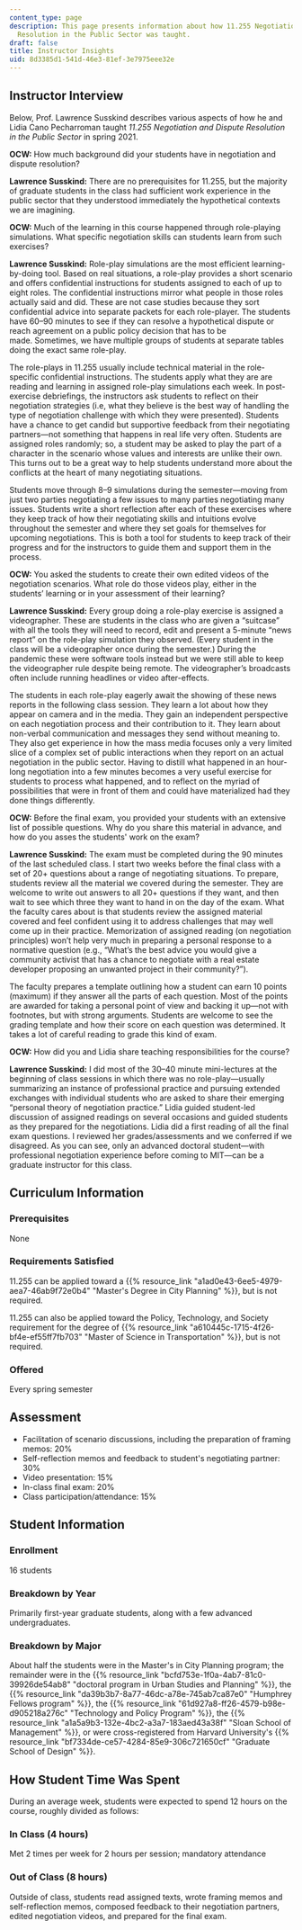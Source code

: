 ```yaml
---
content_type: page
description: This page presents information about how 11.255 Negotiation and Dispute
  Resolution in the Public Sector was taught.
draft: false
title: Instructor Insights
uid: 8d3385d1-541d-46e3-81ef-3e7975eee32e
---
```

## Instructor Interview

Below, Prof. Lawrence Susskind describes various aspects of how he and Lidia Cano Pecharroman taught *11.255 Negotiation and Dispute Resolution in the Public Sector* in spring 2021.

**OCW:** How much background did your students have in negotiation and dispute resolution?

**Lawrence Susskind:** There are no prerequisites for 11.255, but the majority of graduate students in the class had sufficient work experience in the public sector that they understood immediately the hypothetical contexts we are imagining. 

**OCW:** Much of the learning in this course happened through role-playing simulations. What specific negotiation skills can students learn from such exercises?

**Lawrence Susskind:** Role-play simulations are the most efficient learning-by-doing tool. Based on real situations, a role-play provides a short scenario and offers confidential instructions for students assigned to each of up to eight roles. The confidential instructions mirror what people in those roles actually said and did. These are not case studies because they sort confidential advice into separate packets for each role-player. The students have 60–90 minutes to see if they can resolve a hypothetical dispute or reach agreement on a public policy decision that has to be made. Sometimes, we have multiple groups of students at separate tables doing the exact same role-play. 

The role-plays in 11.255 usually include technical material in the role-specific confidential instructions. The students apply what they are are reading and learning in assigned role-play simulations each week. In post-exercise debriefings, the instructors ask students to reflect on their negotiation strategies (i.e, what they believe is the best way of handling the type of negotiation challenge with which they were presented). Students have a chance to get candid but supportive feedback from their negotiating partners—not something that happens in real life very often. Students are assigned roles randomly; so, a student may be asked to play the part of a character in the scenario whose values and interests are unlike their own. This turns out to be a great way to help students understand more about the conflicts at the heart of many negotiating situations. 

Students move through 8–9 simulations during the semester—moving from just two parties negotiating a few issues to many parties negotiating many issues. Students write a short reflection after each of these exercises where they keep track of how their negotiating skills and intuitions evolve throughout the semester and where they set goals for themselves for upcoming negotiations. This is both a tool for students to keep track of their progress and for the instructors to guide them and support them in the process.

**OCW:** You asked the students to create their own edited videos of the negotiation scenarios. What role do those videos play, either in the students’ learning or in your assessment of their learning?

**Lawrence Susskind:** Every group doing a role-play exercise is assigned a videographer. These are students in the class who are given a “suitcase” with all the tools they will need to record, edit and present a 5-minute “news report” on the role-play simulation they observed. (Every student in the class will be a videographer once during the semester.) During the pandemic these were software tools instead but we were still able to keep the videographer rule despite being remote. The videographer’s broadcasts often include running headlines or video after-effects. 

The students in each role-play eagerly await the showing of these news reports in the following class session. They learn a lot about how they appear on camera and in the media. They gain an independent perspective on each negotiation process and their contribution to it. They learn about non-verbal communication and messages they send without meaning to. They also get experience in how the mass media focuses only a very limited slice of a complex set of public interactions when they report on an actual negotiation in the public sector. Having to distill what happened in an hour-long negotiation into a few minutes becomes a very useful exercise for students to process what happened, and to reflect on the myriad of possibilities that were in front of them and could have materialized had they done things differently.

**OCW:** Before the final exam, you provided your students with an extensive list of possible questions. Why do you share this material in advance, and how do you asses the students' work on the exam?

**Lawrence Susskind:** The exam must be completed during the 90 minutes of the last scheduled class. I start two weeks before the final class with a set of 20+ questions about a range of negotiating situations. To prepare, students review all the material we covered during the semester. They are welcome to write out answers to all 20+ questions if they want, and then wait to see which three they want to hand in on the day of the exam. What the faculty cares about is that students review the assigned material covered and feel confident using it to address challenges that may well come up in their practice. Memorization of assigned reading (on negotiation principles) won’t help very much in preparing a personal response to a normative question (e.g., “What’s the best advice you would give a community activist that has a chance to negotiate with a real estate developer proposing an unwanted project in their community?”). 

The faculty prepares a template outlining how a student can earn 10 points (maximum) if they answer all the parts of each question. Most of the points are awarded for taking a personal point of view and backing it up—not with footnotes, but with strong arguments. Students are welcome to see the grading template and how their score on each question was determined. It takes a lot of careful reading to grade this kind of exam. 

**OCW:** How did you and Lidia share teaching responsibilities for the course?

**Lawrence Susskind:** I did most of the 30–40 minute mini-lectures at the beginning of class sessions in which there was no role-play—usually summarizing an instance of professional practice and pursuing extended exchanges with individual students who are asked to share their emerging “personal theory of negotiation practice.” Lidia guided student-led discussion of assigned readings on several occasions and guided students as they prepared for the negotiations. Lidia did a first reading of all the final exam questions. I reviewed her grades/assessments and we conferred if we disagreed. As you can see, only an advanced doctoral student—with professional negotiation experience before coming to MIT—can be a graduate instructor for this class.

## Curriculum Information

### Prerequisites

None

### Requirements Satisfied

11.255 can be applied toward a {{% resource_link "a1ad0e43-6ee5-4979-aea7-46ab9f72e0b4" "Master's Degree in City Planning" %}}, but is not required.

11.255 can also be applied toward the Policy, Technology, and Society requirement for the degree of {{% resource_link "a610445c-1715-4f26-bf4e-ef55ff7fb703" "Master of Science in Transportation" %}}, but is not required.

### Offered

Every spring semester

## Assessment

- Facilitation of scenario discussions, including the preparation of framing memos: 20%
- Self-reflection memos and feedback to student's negotiating partner: 30%
- Video presentation: 15%
- In-class final exam: 20%
- Class participation/attendance: 15%

## Student Information

### Enrollment

16 students

### Breakdown by Year

Primarily first-year graduate students, along with a few advanced undergraduates.

### Breakdown by Major

About half the students were in the Master's in City Planning program; the remainder were in the {{% resource_link "bcfd753e-1f0a-4ab7-81c0-39926de54ab8" "doctoral program in Urban Studies and Planning" %}}, the {{% resource_link "da39b3b7-8a77-46dc-a78e-745ab7ca87e0" "Humphrey Fellows program" %}}, the {{% resource_link "61d927a8-ff26-4579-b98e-d905218a276c" "Technology and Policy Program" %}}, the {{% resource_link "a1a5a9b3-132e-4bc2-a3a7-183aed43a38f" "Sloan School of Management" %}}, or were cross-registered from Harvard University's {{% resource_link "bf7334de-ce57-4284-85e9-306c721650cf" "Graduate School of Design" %}}.

## How Student Time Was Spent

During an average week, students were expected to spend 12 hours on the course, roughly divided as follows:

### In Class (4 hours)

Met 2 times per week for 2 hours per session; mandatory attendance

### Out of Class (8 hours)

Outside of class, students read assigned texts, wrote framing memos and self-reflection memos, composed feedback to their negotiation partners, edited negotiation videos, and prepared for the final exam.